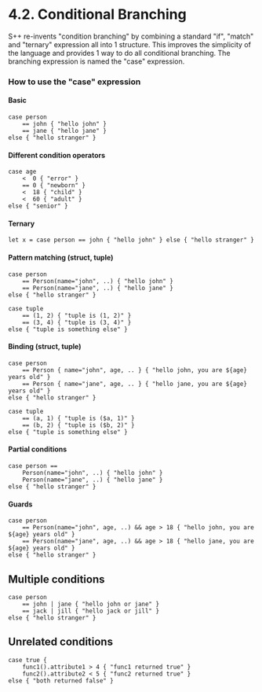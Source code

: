 # 4.2. Conditional Branching

S++ re-invents "condition branching" by combining a standard "if", "match" and "ternary" expression all into 1 
structure. This improves the simplicity of the language and provides 1 way to do all conditional branching. The 
branching expression is named the "case" expression.

### How to use the "case" expression
#### Basic
```s++
case person
    == john { "hello john" }
    == jane { "hello jane" }
else { "hello stranger" }
```

#### Different condition operators
```s++
case age
    <  0 { "error" }
    == 0 { "newborn" }
    <  18 { "child" }
    <  60 { "adult" }
else { "senior" }
```

#### Ternary
```s++
let x = case person == john { "hello john" } else { "hello stranger" }
```

#### Pattern matching (struct, tuple)
```s++
case person
    == Person(name="john", ..) { "hello john" }
    == Person(name="jane", ..) { "hello jane" }
else { "hello stranger" }
```
```s++
case tuple
    == (1, 2) { "tuple is (1, 2)" }
    == (3, 4) { "tuple is (3, 4)" }
else { "tuple is something else" }
```

#### Binding (struct, tuple)
```s++
case person
    == Person { name="john", age, .. } { "hello john, you are ${age} years old" }
    == Person { name="jane", age, .. } { "hello jane, you are ${age} years old" }
else { "hello stranger" }
```
```s++
case tuple
    == (a, 1) { "tuple is ($a, 1)" }
    == (b, 2) { "tuple is ($b, 2)" }
else { "tuple is something else" }
```

#### Partial conditions
```s++
case person ==
    Person(name="john", ..) { "hello john" }
    Person(name="jane", ..) { "hello jane" }
else { "hello stranger" }
```

#### Guards
```s++
case person
    == Person(name="john", age, ..) && age > 18 { "hello john, you are ${age} years old" }
    == Person(name="jane", age, ..) && age > 18 { "hello jane, you are ${age} years old" }
else { "hello stranger" }
```

## Multiple conditions
```s++
case person
    == john | jane { "hello john or jane" }
    == jack | jill { "hello jack or jill" }
else { "hello stranger" }
```

## Unrelated conditions
```s++
case true {
    func1().attribute1 > 4 { "func1 returned true" }
    func2().attribute2 < 5 { "func2 returned true" }
else { "both returned false" }
```
